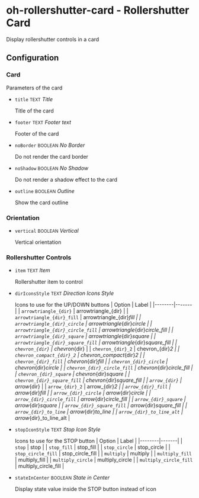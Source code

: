 # oh-rollershutter-card - Rollershutter Card

Display rollershutter controls in a card

## Configuration


### Card

Parameters of the card


- `title` <small>TEXT</small> _Title_

  Title of the card

- `footer` <small>TEXT</small> _Footer text_

  Footer of the card

- `noBorder` <small>BOOLEAN</small> _No Border_

  Do not render the card border

- `noShadow` <small>BOOLEAN</small> _No Shadow_

  Do not render a shadow effect to the card

- `outline` <small>BOOLEAN</small> _Outline_

  Show the card outline

### Orientation


- `vertical` <small>BOOLEAN</small> _Vertical_

  Vertical orientation

### Rollershutter Controls


- `item` <small>TEXT</small> _Item_

  Rollershutter item to control

- `dirIconsStyle` <small>TEXT</small> _Direction Icons Style_

  Icons to use for the UP/DOWN buttons
  | Option | Label |
  |--------|-------|
  | `arrowtriangle_{dir}` | arrowtriangle_{dir} |
  | `arrowtriangle_{dir}_fill` | arrowtriangle_{dir}_fill |
  | `arrowtriangle_{dir}_circle` | arrowtriangle_{dir}_circle |
  | `arrowtriangle_{dir}_circle_fill` | arrowtriangle_{dir}_circle_fill |
  | `arrowtriangle_{dir}_square` | arrowtriangle_{dir}_square |
  | `arrowtriangle_{dir}_square_fill` | arrowtriangle_{dir}_square_fill |
  | `chevron_{dir}` | chevron_{dir} |
  | `chevron_{dir}_2` | chevron_{dir}_2 |
  | `chevron_compact_{dir}_2` | chevron_compact_{dir}_2 |
  | `chevron_{dir}_fill` | chevron_{dir}_fill |
  | `chevron_{dir}_circle` | chevron_{dir}_circle |
  | `chevron_{dir}_circle_fill` | chevron_{dir}_circle_fill |
  | `chevron_{dir}_square` | chevron_{dir}_square |
  | `chevron_{dir}_square_fill` | chevron_{dir}_square_fill |
  | `arrow_{dir}` | arrow_{dir} |
  | `arrow_{dir}_2` | arrow_{dir}_2 |
  | `arrow_{dir}_fill` | arrow_{dir}_fill |
  | `arrow_{dir}_circle` | arrow_{dir}_circle |
  | `arrow_{dir}_circle_fill` | arrow_{dir}_circle_fill |
  | `arrow_{dir}_square` | arrow_{dir}_square |
  | `arrow_{dir}_square_fill` | arrow_{dir}_square_fill |
  | `arrow_{dir}_to_line` | arrow_{dir}_to_line |
  | `arrow_{dir}_to_line_alt` | arrow_{dir}_to_line_alt |


- `stopIconStyle` <small>TEXT</small> _Stop Icon Style_

  Icons to use for the STOP button
  | Option | Label |
  |--------|-------|
  | `stop` | stop |
  | `stop_fill` | stop_fill |
  | `stop_circle` | stop_circle |
  | `stop_circle_fill` | stop_circle_fill |
  | `multiply` | multiply |
  | `multiply_fill` | multiply_fill |
  | `multiply_circle` | multiply_circle |
  | `multiply_circle_fill` | multiply_circle_fill |


- `stateInCenter` <small>BOOLEAN</small> _State in Center_

  Display state value inside the STOP button instead of icon


